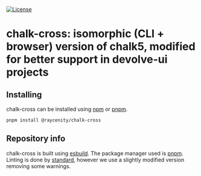 [![License](https://img.shields.io/badge/License-Apache_2.0-blue.svg)](https://opensource.org/licenses/Apache-2.0)

# chalk-cross: isomorphic (CLI + browser) version of chalk5, modified for better support in devolve-ui projects

## Installing

chalk-cross can be installed using [npm](https://www.npmjs.com/) or [pnpm](https://pnpm.io/).

```shell
pnpm install @raycenity/chalk-cross
```

## Repository info

chalk-cross is built using [esbuild](https://esbuild.org/). The package manager used is [pnpm](https://pnpm.io/). Linting is done by [standard](https://standardjs.com/), however we use a slightly modified version removing some warnings.
